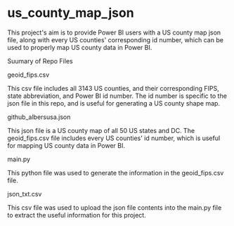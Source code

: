 # us_county_map_json

This project's aim is to provide Power BI users with a US county map json file, along with every US counties' corresponding id number, which can be used to properly map US county data in Power BI.

Suumary of Repo Files

geoid_fips.csv

This csv file includes all 3143 US counties, and their corresponding FIPS, state abbreviation, and Power BI id number. The id number is specific to the json file in this repo, and is useful for generating a US county shape map.

github_albersusa.json

This json file is a US county map of all 50 US states and DC. The geoid_fips.csv file includes every US counties' id number, which is useful for mapping US county data in Power BI.

main.py

This python file was used to generate the information in the geoid_fips.csv file.

json_txt.csv

This csv file was used to upload the json file contents into the main.py file to extract the useful information for this project.
